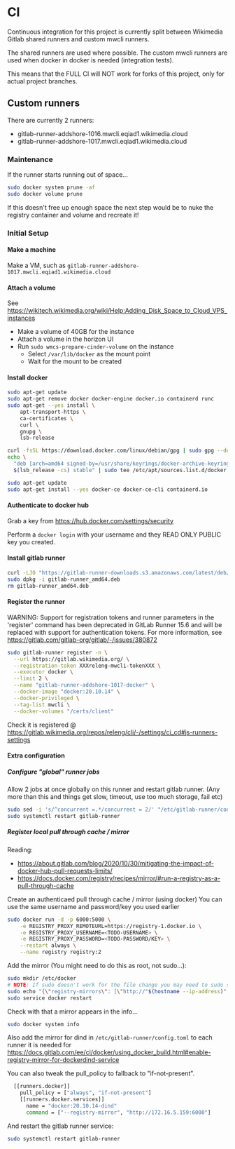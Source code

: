 # CI

Continuous integration for this project is currently split between Wikimedia Gitlab shared runners and custom mwcli runners.

The shared runners are used where possible.
The custom mwcli runners are used when docker in docker is needed (integration tests).

This means that the FULL CI will NOT work for forks of this project, only for actual project branches.

## Custom runners

There are currently 2 runners:
 - gitlab-runner-addshore-1016.mwcli.eqiad1.wikimedia.cloud
 - gitlab-runner-addshore-1017.mwcli.eqiad1.wikimedia.cloud

### Maintenance

If the runner starts running out of space...

```sh
sudo docker system prune -af
sudo docker volume prune
```

If this doesn't free up enough space the next step would be to nuke the registry container and volume and recreate it!

### Initial Setup

#### Make a machine

Make a VM, such as `gitlab-runner-addshore-1017.mwcli.eqiad1.wikimedia.cloud`

#### Attach a volume

See https://wikitech.wikimedia.org/wiki/Help:Adding_Disk_Space_to_Cloud_VPS_instances

- Make a volume of 40GB for the instance
- Attach a volume in the horizon UI
- Run `sudo wmcs-prepare-cinder-volume` on the instance
  - Select `/var/lib/docker` as the mount point
  - Wait for the mount to be created

#### Install docker

```sh
sudo apt-get update
sudo apt-get remove docker docker-engine docker.io containerd runc
sudo apt-get --yes install \
    apt-transport-https \
    ca-certificates \
    curl \
    gnupg \
    lsb-release

curl -fsSL https://download.docker.com/linux/debian/gpg | sudo gpg --dearmor -o /usr/share/keyrings/docker-archive-keyring.gpg
echo \
  "deb [arch=amd64 signed-by=/usr/share/keyrings/docker-archive-keyring.gpg] https://download.docker.com/linux/debian \
  $(lsb_release -cs) stable" | sudo tee /etc/apt/sources.list.d/docker.list > /dev/null

sudo apt-get update
sudo apt-get install --yes docker-ce docker-ce-cli containerd.io
```

#### Authenticate to docker hub

Grab a key from https://hub.docker.com/settings/security

Perform a `docker login` with your username and they READ ONLY PUBLIC key you created.

#### Install gitlab runner

```sh
curl -LJO "https://gitlab-runner-downloads.s3.amazonaws.com/latest/deb/gitlab-runner_amd64.deb"
sudo dpkg -i gitlab-runner_amd64.deb
rm gitlab-runner_amd64.deb
```

#### Register the runner

WARNING: Support for registration tokens and runner parameters in the 'register' command has been deprecated in GitLab Runner 15.6 and will be replaced with support for authentication tokens. For more information, see https://gitlab.com/gitlab-org/gitlab/-/issues/380872

```sh
sudo gitlab-runner register -n \
  --url https://gitlab.wikimedia.org/ \
  --registration-token XXXreleng-mwcli-tokenXXX \
  --executor docker \
  --limit 2 \
  --name "gitlab-runner-addshore-1017-docker" \
  --docker-image "docker:20.10.14" \
  --docker-privileged \
  --tag-list mwcli \
  --docker-volumes "/certs/client"
```

Check it is registered @ https://gitlab.wikimedia.org/repos/releng/cli/-/settings/ci_cd#js-runners-settings

#### Extra configuration

##### Configure "global" runner jobs

Allow 2 jobs at once globally on this runner and restart gitlab runner.
(Any more than this and things get slow, timeout, use too much storage, fail etc)

```sh
sudo sed -i 's/^concurrent =.*/concurrent = 2/' "/etc/gitlab-runner/config.toml"
sudo systemctl restart gitlab-runner
```

##### Register local pull through cache / mirror

Reading:
 - https://about.gitlab.com/blog/2020/10/30/mitigating-the-impact-of-docker-hub-pull-requests-limits/
 - https://docs.docker.com/registry/recipes/mirror/#run-a-registry-as-a-pull-through-cache

Create an authenticaed pull through cache / mirror (using docker)
You can use the same username and password/key you used earlier

```sh
sudo docker run -d -p 6000:5000 \
    -e REGISTRY_PROXY_REMOTEURL=https://registry-1.docker.io \
    -e REGISTRY_PROXY_USERNAME=<TODO-USERNAME> \
    -e REGISTRY_PROXY_PASSWORD=<TODO-PASSWORD/KEY> \
    --restart always \
    --name registry registry:2
```

Add the mirror (You might need to do this as root, not sudo...):

```sh
sudo mkdir /etc/docker
# NOTE: If sudo doesn't work for the file change you may need to sudo su, and then run the echo as root...
sudo echo "{\"registry-mirrors\": [\"http://"$(hostname --ip-address)":6000\"]}" > /etc/docker/daemon.json
sudo service docker restart
```

Check with that a mirror appears in the info...

```sh
sudo docker system info
```

Also add the mirror for dind in `/etc/gitlab-runner/config.toml` to each runner it is needed for
https://docs.gitlab.com/ee/ci/docker/using_docker_build.html#enable-registry-mirror-for-dockerdind-service

You can also tweak the pull_policy to fallback to "if-not-present".

```sh
  [[runners.docker]]
    pull_policy = ["always", "if-not-present"]
    [[runners.docker.services]]
      name = "docker:20.10.14-dind"
      command = ["--registry-mirror", "http://172.16.5.159:6000"]
```

And restart the gitlab runner service:

```sh
sudo systemctl restart gitlab-runner
```
